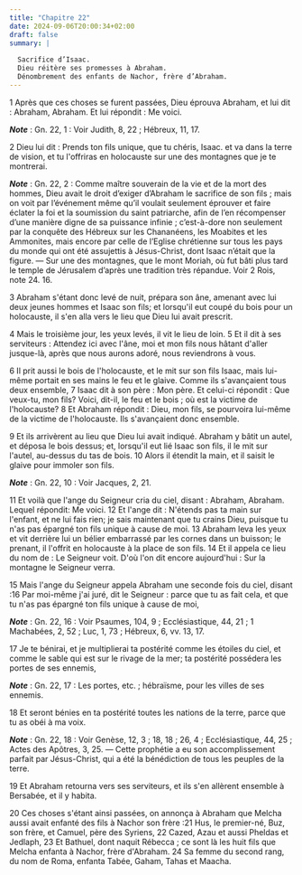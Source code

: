 ```yaml
---
title: "Chapitre 22"
date: 2024-09-06T20:00:34+02:00
draft: false
summary: |
  
  Sacrifice d’Isaac.
  Dieu réitère ses promesses à Abraham.
  Dénombrement des enfants de Nachor, frère d’Abraham.
---
```



1 Après que ces choses se furent passées, Dieu éprouva Abraham, et lui dit : Abraham, Abraham. Et lui répondit : Me voici.

***Note*** :  Gn. 22, 1 : Voir Judith, 8, 22 ; Hébreux, 11, 17.

2 Dieu lui dit : Prends ton fils unique, que tu chéris, Isaac. et va dans la terre de vision, et tu l'offriras en holocauste sur une des montagnes que je te montrerai.

***Note*** :  Gn. 22, 2 : Comme maître souverain de la vie et de la mort des hommes, Dieu avait le droit d’exiger d’Abraham le sacrifice de son fils ; mais on voit par l’événement même qu’il voulait seulement éprouver et faire éclater la foi et la soumission du saint patriarche, afin de l’en récompenser d’une manière digne de sa puissance infinie ; c’est-à-dore non seulement par la conquête des Hébreux sur les Chananéens, les Moabites et les Ammonites, mais encore par celle de l’Eglise chrétienne sur tous les pays du monde qui ont été assujettis à Jésus-Christ, dont Isaac n’était que la figure. ― Sur une des montagnes, que le mont Moriah, où fut bâti plus tard le temple de Jérusalem d’après une tradition très répandue. Voir 2 Rois, note 24. 16.


3 Abraham s'étant donc levé de nuit, prépara son âne, amenant avec lui deux jeunes hommes et Isaac son fils; et lorsqu'il eut coupé du bois pour un holocauste, il s'en alla vers le lieu que Dieu lui avait prescrit.


4 Mais le troisième jour, les yeux levés, il vit le lieu de loin. 5 Et il dit à ses serviteurs : Attendez ici avec l'âne, moi et mon fils nous hâtant d'aller jusque-là, après que nous aurons adoré, nous reviendrons à vous.


6 Il prit aussi le bois de l'holocauste, et le mit sur son fils Isaac, mais lui-même portait en ses mains le feu et le glaive. Comme ils s'avançaient tous deux ensemble, 7 Isaac dit à son père : Mon père. Et celui-ci répondit : Que veux-tu, mon fils? Voici, dit-il, le feu et le bois ; où est la victime de l'holocauste? 8 Et Abraham répondit : Dieu, mon fils, se pourvoira lui-même de la victime de l'holocauste. Ils s'avançaient donc ensemble.


9 Et ils arrivèrent au lieu que Dieu lui avait indiqué. Abraham y bâtit un autel, et déposa le bois dessus; et, lorsqu'il eut lié Isaac son fils, il le mit sur l'autel, au-dessus du tas de bois. 10 Alors il étendit la main, et il saisit le glaive pour immoler son fils.

***Note*** :  Gn. 22, 10 : Voir Jacques, 2, 21.

11 Et voilà que l'ange du Seigneur cria du ciel, disant : Abraham, Abraham. Lequel répondit: Me voici. 12 Et l'ange dit : N'étends pas ta main sur l'enfant, et ne lui fais rien; je sais maintenant que tu crains Dieu, puisque tu n'as pas épargné ton fils unique à cause de moi. 13 Abraham leva les yeux et vit derrière lui un bélier embarrassé par les cornes dans un buisson; le prenant, il l'offrit en holocauste à la place de son fils. 14 Et il appela ce lieu du nom de : Le Seigneur voit. D'où l'on dit encore aujourd'hui : Sur la montagne le Seigneur verra.


15 Mais l'ange du Seigneur appela Abraham une seconde fois du ciel, disant :16 Par moi-même j'ai juré, dit le Seigneur : parce que tu as fait cela, et que tu n'as pas épargné ton fils unique à cause de moi,

***Note*** :  Gn. 22, 16 : Voir Psaumes, 104, 9 ; Ecclésiastique, 44, 21 ; 1 Machabées, 2, 52 ; Luc, 1, 73 ; Hébreux, 6, vv. 13, 17.

17 Je te bénirai, et je multiplierai ta postérité comme les étoiles du ciel, et comme le sable qui est sur le rivage de la mer; ta postérité possédera les portes de ses ennemis,

***Note*** :  Gn. 22, 17 : Les portes, etc. ; hébraïsme, pour les villes de ses ennemis.

18 Et seront bénies en ta postérité toutes les nations de la terre, parce que tu as obéi à ma voix.

***Note*** :  Gn. 22, 18 : Voir Genèse, 12, 3 ; 18, 18 ; 26, 4 ; Ecclésiastique, 44, 25 ; Actes des Apôtres, 3, 25. ― Cette prophétie a eu son accomplissement parfait par Jésus-Christ, qui a été la bénédiction de tous les peuples de la terre.


19 Et Abraham retourna vers ses serviteurs, et ils s'en allèrent ensemble à Bersabée, et il y habita.


20 Ces choses s'étant ainsi passées, on annonça à Abraham que Melcha aussi avait enfanté des fils à Nachor son frère :21 Hus, le premier-né, Buz, son frère, et Camuel, père des Syriens, 22 Cazed, Azau et aussi Pheldas et Jedlaph, 23 Et Bathuel, dont naquit Rébecca ; ce sont là les huit fils que Melcha enfanta à Nachor, frère d'Abraham. 24 Sa femme du second rang, du nom de Roma, enfanta Tabée, Gaham, Tahas et Maacha.

